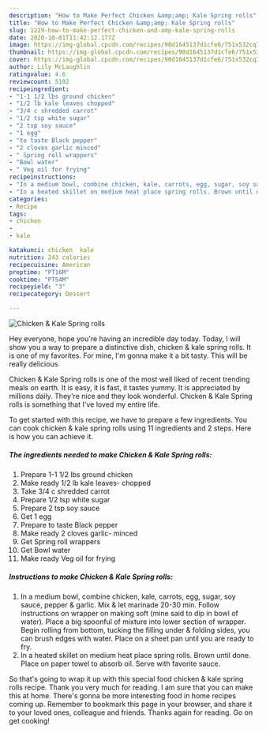 ```yaml
---
description: "How to Make Perfect Chicken &amp;amp; Kale Spring rolls"
title: "How to Make Perfect Chicken &amp;amp; Kale Spring rolls"
slug: 1229-how-to-make-perfect-chicken-and-amp-kale-spring-rolls
date: 2020-10-01T11:42:12.177Z
image: https://img-global.cpcdn.com/recipes/90d1645137d1cfe6/751x532cq70/chicken-kale-spring-rolls-recipe-main-photo.jpg
thumbnail: https://img-global.cpcdn.com/recipes/90d1645137d1cfe6/751x532cq70/chicken-kale-spring-rolls-recipe-main-photo.jpg
cover: https://img-global.cpcdn.com/recipes/90d1645137d1cfe6/751x532cq70/chicken-kale-spring-rolls-recipe-main-photo.jpg
author: Lily McLaughlin
ratingvalue: 4.6
reviewcount: 5102
recipeingredient:
- "1-1 1/2 lbs ground chicken"
- "1/2 lb kale leaves chopped"
- "3/4 c shredded carrot"
- "1/2 tsp white sugar"
- "2 tsp soy sauce"
- "1 egg"
- "to taste Black pepper"
- "2 cloves garlic minced"
- " Spring roll wrappers"
- "Bowl water"
- " Veg oil for frying"
recipeinstructions:
- "In a medium bowl, combine chicken, kale, carrots, egg, sugar, soy sauce, pepper &amp; garlic. Mix &amp; let marinade 20-30 min. Follow instructions on wrapper on making soft (mine said to dip in bowl of water). Place a big spoonful of mixture into lower section of wrapper. Begin rolling from bottom, tucking the filling under &amp; folding sides, you can brush edges with water. Place on a sheet pan until you are ready to fry."
- "In a heated skillet on medium heat place spring rolls. Brown until done. Place on paper towel to absorb oil. Serve with favorite sauce."
categories:
- Recipe
tags:
- chicken
- 
- kale

katakunci: chicken  kale 
nutrition: 243 calories
recipecuisine: American
preptime: "PT16M"
cooktime: "PT54M"
recipeyield: "3"
recipecategory: Dessert

---
```



![Chicken &amp; Kale Spring rolls](https://img-global.cpcdn.com/recipes/90d1645137d1cfe6/751x532cq70/chicken-kale-spring-rolls-recipe-main-photo.jpg)

Hey everyone, hope you're having an incredible day today. Today, I will show you a way to prepare a distinctive dish, chicken &amp; kale spring rolls. It is one of my favorites. For mine, I'm gonna make it a bit tasty. This will be really delicious.

Chicken &amp; Kale Spring rolls is one of the most well liked of recent trending meals on earth. It is easy, it is fast, it tastes yummy. It is appreciated by millions daily. They're nice and they look wonderful. Chicken &amp; Kale Spring rolls is something that I've loved my entire life.




To get started with this recipe, we have to prepare a few ingredients. You can cook chicken &amp; kale spring rolls using 11 ingredients and 2 steps. Here is how you can achieve it.

<!--inarticleads1-->

##### The ingredients needed to make Chicken &amp; Kale Spring rolls:

1. Prepare 1-1 1/2 lbs ground chicken
1. Make ready 1/2 lb kale leaves- chopped
1. Take 3/4 c shredded carrot
1. Prepare 1/2 tsp white sugar
1. Prepare 2 tsp soy sauce
1. Get 1 egg
1. Prepare to taste Black pepper
1. Make ready 2 cloves garlic- minced
1. Get  Spring roll wrappers
1. Get Bowl water
1. Make ready  Veg oil for frying




<!--inarticleads2-->

##### Instructions to make Chicken &amp; Kale Spring rolls:

1. In a medium bowl, combine chicken, kale, carrots, egg, sugar, soy sauce, pepper &amp; garlic. Mix &amp; let marinade 20-30 min. Follow instructions on wrapper on making soft (mine said to dip in bowl of water). Place a big spoonful of mixture into lower section of wrapper. Begin rolling from bottom, tucking the filling under &amp; folding sides, you can brush edges with water. Place on a sheet pan until you are ready to fry.
1. In a heated skillet on medium heat place spring rolls. Brown until done. Place on paper towel to absorb oil. Serve with favorite sauce.




So that's going to wrap it up with this special food chicken &amp; kale spring rolls recipe. Thank you very much for reading. I am sure that you can make this at home. There's gonna be more interesting food in home recipes coming up. Remember to bookmark this page in your browser, and share it to your loved ones, colleague and friends. Thanks again for reading. Go on get cooking!
